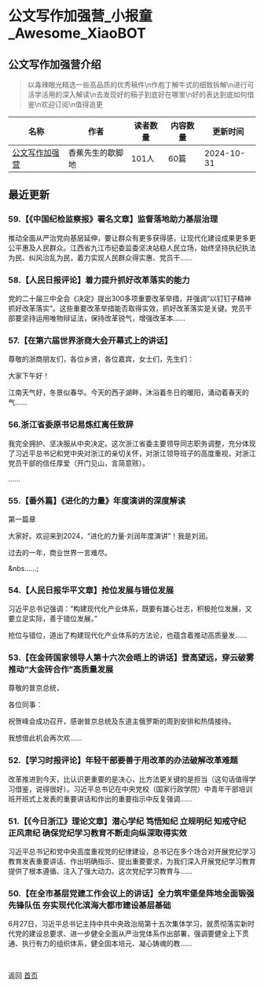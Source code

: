 # 公文写作加强营_小报童_Awesome_XiaoBOT

## 公文写作加强营介绍
> 以毒辣眼光精选一些高品质的优秀稿件\n作庖丁解牛式的细致拆解\n进行可活学活用的深入解读\n去发现好的稿子到底好在哪里\n好的表达到底如何借鉴\n欢迎订阅\n值得追更  
  


|名称|作者|读者数量|内容数量|更新时间|
|---|---|---|---|---|
|[公文写作加强营](https://xiaobot.net/p/xbtpjg?refer=0b133df9-27dc-423b-8101-639049001c13)|香蕉先生的歇脚地|101人|60篇|2024-10-31|

## 最近更新
### 59.【《中国纪检监察报》署名文章】监督落地助力基层治理

推动全面从严治党向基层延伸，要让群众有更多获得感，让现代化建设成果更多更公平惠及人民群众。江西省九江市纪委监委坚决站稳人民立场，始终坚持执纪执法为民、纠风治乱为民，着力实现人民群众得实惠、党员干......

### 58.【人民日报评论】着力提升抓好改革落实的能力

党的二十届三中全会《决定》提出300多项重要改革举措，并强调“以钉钉子精神抓好改革落实”。这些重要改革举措能否取得实效，抓好改革落实是关键。党员干部要坚持运用唯物辩证法，保持改革锐气，增强改革本......

### 57.【在第六届世界浙商大会开幕式上的讲话】

尊敬的浙商朋友们，各位乡贤，各位嘉宾，女士们，先生们：

大家下午好！

江南天气好，冬景似春华。今天的西子湖畔，沐浴着冬日的暖阳，涌动着春天的气......

### 56.浙江省委原书记易炼红离任致辞

我完全拥护、坚决服从中央决定。这次浙江省委主要领导同志职务调整，充分体现了习近平总书记和党中央对浙江的亲切关怀，对浙江领导班子的高度重视，对浙江党员干部的信任厚爱（开门见山，言简意赅）。

......

### 55.【番外篇】《进化的力量》年度演讲的深度解读

第一篇章

大家好。欢迎来到2024，“进化的力量·刘润年度演讲”！我是刘润。



过去的一年，商业世界一言难尽。

&nbs......;

### 54.【人民日报华平文章】抢位发展与错位发展

习近平总书记强调：“构建现代化产业体系，既要有雄心壮志，积极抢位发展，又要立足实际，善于错位发展。”

抢位与错位，道出了构建现代化产业体系的方法论，也蕴含着推动高质量发......

### 53.【在金砖国家领导人第十六次会晤上的讲话】登高望远，穿云破雾 推动“大金砖合作”高质量发展

尊敬的普京总统，

各位同事：

祝贺峰会成功召开，感谢普京总统及东道主俄罗斯的周到安排和热情接待。

我想借此机会再次欢......

### 52.【学习时报评论】年轻干部要善于用改革的办法破解改革难题

改革推进到今天，比认识更重要的是决心，比方法更关键的是担当（这句话值得学习借鉴，说得很好）。习近平总书记在中央党校（国家行政学院）中青年干部培训班开班式上发表的重要讲话和作出的重要指示中反复强调......

### 51.【《今日浙江》理论文章】潜心学纪 笃悟知纪 立规明纪 知戒守纪 正风肃纪 确保党纪学习教育不断走向纵深取得实效

习近平总书记和党中央高度重视党的纪律建设，总书记在多个场合对开展党纪学习教育发表重要讲话、作出明确指示、提出重要要求，为我们深入开展党纪学习教育提供了根本遵循、注入了强大动力。这次党纪学习教育与......

### 50.【在全市基层党建工作会议上的讲话】全力筑牢堡垒阵地全面锻强先锋队伍 夯实现代化滨海大都市建设基层基础

6月27日，习近平总书记主持中共中央政治局第十五次集体学习，就贯彻落实新时代党的建设总要求、进一步健全全面从严治党体系作出部署，强调要健全上下贯通、执行有力的组织体系，健全固本培元、凝心铸魂的教......


<a href="https://github.com/Reno9527/awesome-xiaobot" style="color: white; text-decoration: none;">awesome-xiaobot</a>

返回 [首页](../README.md)
